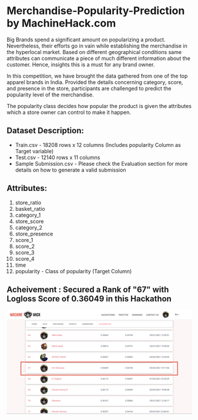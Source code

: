 # Merchandise-Popularity-Prediction by MachineHack.com

Big Brands spend a significant amount on popularizing a product. Nevertheless, their efforts go in vain while establishing the merchandise in the hyperlocal market. Based on different geographical conditions same attributes can communicate a piece of much different information about the customer. Hence, insights this is a must for any brand owner.

In this competition, we have brought the data gathered from one of the top apparel brands in India. Provided the details concerning category, score, and presence in the store, participants are challenged to predict the popularity level of the merchandise. 

The popularity class decides how popular the product is given the attributes which a store owner can control to make it happen.

 
## Dataset Description:
- Train.csv - 18208 rows x 12 columns (Includes popularity Column as Target variable)
- Test.csv - 12140 rows x 11 columns
- Sample Submission.csv - Please check the Evaluation section for more details on how to generate a valid submission
 
## Attributes:
1. store_ratio
2. basket_ratio
3. category_1 
4. store_score
5. category_2
6. store_presence
7. score_1
8. score_2 
9. score_3
10. score_4
11. time
12. popularity - Class of popularity (Target Column)

## Acheivement : Secured a Rank of "67" with Logloss Score of 0.36049 in this Hackathon
![alt text](https://github.com/mvram123/Merchandise-Popularity-Prediction/blob/main/readme_resources/Leaderboard.png)
